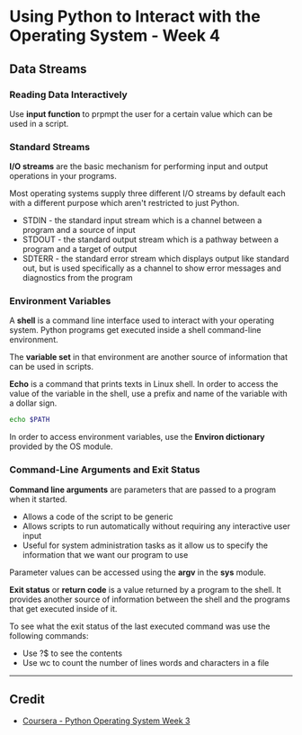 # Using Python to Interact with the Operating System - Week 4

## Data Streams
### Reading Data Interactively
Use **input function** to prpmpt the user for a certain value which can be used in a script.

### Standard Streams
**I/O streams** are the basic mechanism for performing input and output operations in your programs.

Most operating systems supply three different I/O streams by default each with a different purpose which aren't restricted to just Python.
* STDIN - the standard input stream which is a channel between a program and a source of input
* STDOUT - the standard output stream which is a pathway between a program and a target of output
* SDTERR - the standard error stream which displays output like standard out, but is used specifically as a channel to show error messages and diagnostics from the program

### Environment Variables
A **shell** is a command line interface used to interact with your operating system. Python programs get executed inside a shell command-line environment. 

The **variable set** in that environment are another source of information that can be used in scripts.

**Echo** is a command that prints texts in Linux shell. In order to access the value of the variable in the shell, use a prefix and name of the variable with a dollar sign.
```Bash
echo $PATH
```
In order to access environment variables, use the **Environ dictionary** provided by the OS module.

### Command-Line Arguments and Exit Status
**Command line arguments** are parameters that are passed to a program when it started.
* Allows a code of the script to be generic
* Allows scripts to run automatically without requiring any interactive user input
* Useful for system administration tasks as it allow us to specify the information that we want our program to use

Parameter values can be accessed using the **argv** in the **sys** module.

**Exit status** or **return code** is a value returned by a program to the shell. It provides another source of information between the shell and the programs that get executed inside of it.

To see what the exit status of the last executed command was use the following commands:
* Use ?$ to see the contents
* Use wc to count the number of lines words and characters in a file

---

## Credit
* [Coursera - Python Operating System Week 3](https://www.coursera.org/learn/python-operating-system/home/week/3)